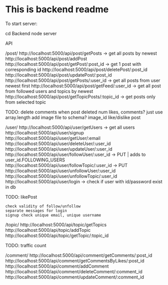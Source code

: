 # This is backend readme

To start server:

cd Backend
node server


API

/post/
  http://localhost:5000/api/post/getPosts                 -> get all posts by newest
  http://localhost:5000/api/post/addPost
  http://localhost:5000/api/post/getPost/:post_id         -> get 1 post with corresponding id
  http://localhost:5000/api/post/deletePost/:post_id       
  http://localhost:5000/api/post/updatePost/:post_id
  http://localhost:5000/api/post/getPosts/:user_id        -> get all posts from user newest first
  http://localhost:5000/api/post/getFeed/:user_id         -> get all post from followed users and topics by newest
  http://localhost:5000/api/post/getTopicPosts/:topic_id  -> get posts only from selected topic
    
  TODO:
    delete comments when post deleted
    num likes, comments? just use array.length
    add image file to schema? image_id
    like/dislike post


/user/
  http://localhost:5000/api/user/getUsers            -> get all users
  http://localhost:5000/api/user/signup
  http://localhost:5000/api/user/getUser/:email
  http://localhost:5000/api/user/deleteUser/:user_id
  http://localhost:5000/api/user/updateUser/:user_id
  http://localhost:5000/api/user/followUser/:user_id   -> PUT | adds to user_id.FOLLOWING_USERS
  http://localhost:5000/api/user/followTopic/:user_id   -> PUT
  http://localhost:5000/api/user/unfollowUser/:user_id
  http://localhost:5000/api/user/unfollowTopic/:user_id
  http://localhost:5000/api/user/login                 -> check if user with id/password exist in db

  TODO:
  likePost
  
    check validity of follow/unfollow
    separate messages for login
    signup check unique email, unique username


/topic/
  http://localhost:5000/api/topic/getTopics
  http://localhost:5000/api/topic/addTopic
  http://localhost:5000/api/topic/getTopic/:topic_id

  TODO:
    traffic count


/comment/
  http://localhost:5000/api/comment/getComments/:post_id
  http://localhost:5000/api/comment/getCommentsByLikes/:post_id
  http://localhost:5000/api/comment/addComment
  http://localhost:5000/api/comment/deleteComment/:comment_id
  http://localhost:5000/api/comment/updateComment/:comment_id
